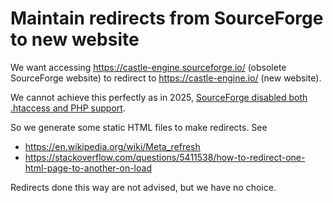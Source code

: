 # Maintain redirects from SourceForge to new website

We want accessing https://castle-engine.sourceforge.io/ (obsolete SourceForge website) to redirect to https://castle-engine.io/ (new website).

We cannot achieve this perfectly as in 2025, [SourceForge disabled both .htaccess and PHP support](https://sourceforge.net/p/forge/documentation/Project%20Web%20Services/).

So we generate some static HTML files to make redirects. See
- https://en.wikipedia.org/wiki/Meta_refresh
- https://stackoverflow.com/questions/5411538/how-to-redirect-one-html-page-to-another-on-load

Redirects done this way are not advised, but we have no choice.